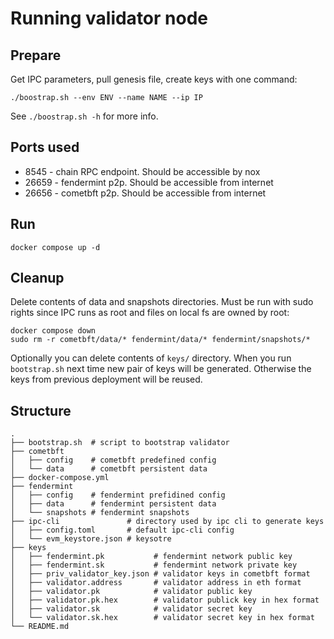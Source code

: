 # Running validator node

## Prepare

Get IPC parameters, pull genesis file, create keys with one command:

```shell
./boostrap.sh --env ENV --name NAME --ip IP
```

See `./boostrap.sh -h` for more info.

## Ports used

- 8545 - chain RPC endpoint. Should be accessible by nox
- 26659 - fendermint p2p. Should be accessible from internet
- 26656 - cometbft p2p. Should be accessible from internet

## Run

```shell
docker compose up -d
```

## Cleanup

Delete contents of data and snapshots directories. Must be run with sudo rights
since IPC runs as root and files on local fs are owned by root:

```shell
docker compose down
sudo rm -r cometbft/data/* fendermint/data/* fendermint/snapshots/*
```

Optionally you can delete contents of `keys/` directory. When you run
`bootstrap.sh` next time new pair of keys will be generated. Otherwise the keys
from previous deployment will be reused.

## Structure

```
.
├── bootstrap.sh  # script to bootstrap validator
├── cometbft
│   ├── config    # cometbft predefined config
│   └── data      # cometbft persistent data
├── docker-compose.yml
├── fendermint
│   ├── config    # fendermint prefidined config
│   ├── data      # fendermint persistent data
│   └── snapshots # fendermint snapshots
├── ipc-cli               # directory used by ipc cli to generate keys
│   ├── config.toml       # default ipc-cli config
│   └── evm_keystore.json # keysotre
├── keys
│   ├── fendermint.pk           # fendermint network public key
│   ├── fendermint.sk           # fendermint network private key
│   ├── priv_validator_key.json # validator keys in cometbft format
│   ├── validator.address       # validator address in eth format
│   ├── validator.pk            # validator public key
│   ├── validator.pk.hex        # validator publick key in hex format
│   ├── validator.sk            # validator secret key
│   └── validator.sk.hex        # validator secret key in hex format
└── README.md
```
